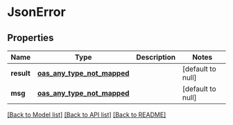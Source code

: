 # JsonError
## Properties

Name | Type | Description | Notes
------------ | ------------- | ------------- | -------------
**result** | [**oas_any_type_not_mapped**](.md) |  | [default to null]
**msg** | [**oas_any_type_not_mapped**](.md) |  | [default to null]

[[Back to Model list]](../README.md#documentation-for-models) [[Back to API list]](../README.md#documentation-for-api-endpoints) [[Back to README]](../README.md)

